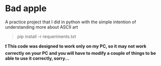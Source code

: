 # Bad apple

A practice project that I did in python with the simple intention of understanding more about ASCII art

> pip install -r requeriments.txt

**❗ This code was designed to work only on my PC, so it may not work correctly on your PC and you will have to modify a couple of things to be able to use it correctly, sorry...**
